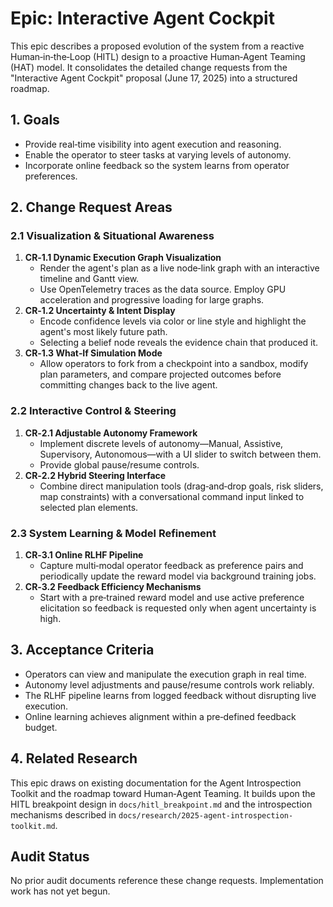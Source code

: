 # Epic: Interactive Agent Cockpit

This epic describes a proposed evolution of the system from a reactive Human‑in‑the‑Loop (HITL) design to a proactive Human‑Agent Teaming (HAT) model. It consolidates the detailed change requests from the "Interactive Agent Cockpit" proposal (June 17, 2025) into a structured roadmap.

## 1. Goals

* Provide real‑time visibility into agent execution and reasoning.
* Enable the operator to steer tasks at varying levels of autonomy.
* Incorporate online feedback so the system learns from operator preferences.

## 2. Change Request Areas

### 2.1 Visualization & Situational Awareness

1. **CR‑1.1 Dynamic Execution Graph Visualization**
   - Render the agent's plan as a live node‑link graph with an interactive timeline and Gantt view.
   - Use OpenTelemetry traces as the data source. Employ GPU acceleration and progressive loading for large graphs.
2. **CR‑1.2 Uncertainty & Intent Display**
   - Encode confidence levels via color or line style and highlight the agent's most likely future path.
   - Selecting a belief node reveals the evidence chain that produced it.
3. **CR‑1.3 What‑If Simulation Mode**
   - Allow operators to fork from a checkpoint into a sandbox, modify plan parameters, and compare projected outcomes before committing changes back to the live agent.

### 2.2 Interactive Control & Steering

1. **CR‑2.1 Adjustable Autonomy Framework**
   - Implement discrete levels of autonomy—Manual, Assistive, Supervisory, Autonomous—with a UI slider to switch between them.
   - Provide global pause/resume controls.
2. **CR‑2.2 Hybrid Steering Interface**
   - Combine direct manipulation tools (drag‑and‑drop goals, risk sliders, map constraints) with a conversational command input linked to selected plan elements.

### 2.3 System Learning & Model Refinement

1. **CR‑3.1 Online RLHF Pipeline**
   - Capture multi‑modal operator feedback as preference pairs and periodically update the reward model via background training jobs.
2. **CR‑3.2 Feedback Efficiency Mechanisms**
   - Start with a pre‑trained reward model and use active preference elicitation so feedback is requested only when agent uncertainty is high.

## 3. Acceptance Criteria

* Operators can view and manipulate the execution graph in real time.
* Autonomy level adjustments and pause/resume controls work reliably.
* The RLHF pipeline learns from logged feedback without disrupting live execution.
* Online learning achieves alignment within a pre‑defined feedback budget.

## 4. Related Research

This epic draws on existing documentation for the Agent Introspection Toolkit and the roadmap toward Human‑Agent Teaming. It builds upon the HITL breakpoint design in `docs/hitl_breakpoint.md` and the introspection mechanisms described in `docs/research/2025-agent-introspection-toolkit.md`.

## Audit Status
No prior audit documents reference these change requests. Implementation work has not yet begun.
